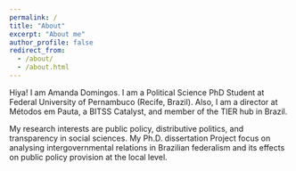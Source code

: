 ```yaml
---
permalink: /
title: "About"
excerpt: "About me"
author_profile: false
redirect_from: 
  - /about/
  - /about.html
---
```


Hiya! I am Amanda Domingos.
I am a Political Science PhD Student at Federal University of Pernambuco (Recife, Brazil). Also, I am a director at Métodos em Pauta, a BITSS Catalyst, and member of the TIER hub in Brazil.

My research interests are public policy, distributive politics, and transparency in social sciences. My Ph.D. dissertation Project focus on analysing intergovernmental relations in Brazilian federalism and its effects on public policy provision at the local level. 



